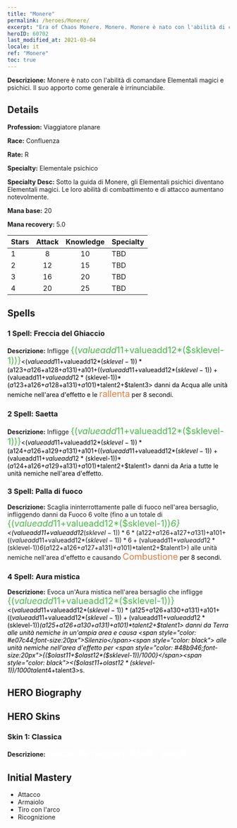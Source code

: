 ```yaml
---
title: "Monere"
permalink: /heroes/Monere/
excerpt: "Era of Chaos Monere. Monere. Monere è nato con l'abilità di comandare Elementali magici e psichici. Il suo apporto come generale è irrinunciabile."
heroID: 60702
last_modified_at: 2021-03-04
locale: it
ref: "Monere"
toc: true
---
```

 **Descrizione:** Monere è nato con l'abilità di comandare Elementali magici e psichici. Il suo apporto come generale è irrinunciabile.
## Details
 **Profession:** Viaggiatore planare

 **Race:** Confluenza

 **Rate:** R

 **Specialty:** Elementale psichico

 **Specialty Desc:** Sotto la guida di Monere, gli Elementali psichici diventano Elementali magici. Le loro abilità di combattimento e di attacco aumentano notevolmente.

 **Mana base:** 20

 **Mana recovery:** 5.0


  | Stars   |     Attack     |    Knowledge   |      Specialty     |
  |---------|:---------------:|:---------------:|--------------------|
  |    1    | 8 | 10 | TBD |
  |    2    | 12 | 15 | TBD |
  |    3    | 16 | 20 | TBD |
  |    4    | 20 | 25 | TBD |

## Spells
### 1 Spell: Freccia del Ghiaccio
 **Descrizione:** Infligge <span style="color: #48b946;font-size:20px">{($valueadd11+$valueadd12*($sklevel-1))}</span><span style="color: black"><($valueadd11+$valueadd12*($sklevel-1))*($a123+$a126+$a128+$a131)+$a101+(($valueadd11+$valueadd12*($sklevel-1))+($valueadd11+$valueadd12*($sklevel-1))*($a123+$a126+$a128+$a131)+$a101)*$talent2+$talent3> danni da Acqua alle unità nemiche nell'area d'effetto e le <span style="color: #e07c44;font-size:20px">rallenta</span><span style="color: black"> per 8 secondi.

### 2 Spell: Saetta
 **Descrizione:** Infligge <span style="color: #48b946;font-size:20px">{($valueadd11+$valueadd12*($sklevel-1))}</span><span style="color: black"><($valueadd11+$valueadd12*($sklevel-1))*($a124+$a126+$a129+$a131)+$a101+(($valueadd11+$valueadd12*($sklevel-1))+($valueadd11+$valueadd12*($sklevel-1))*($a124+$a126+$a129+$a131)+$a101)*$talent2+$talent1> danni da Aria a tutte le unità nemiche nell'area d'effetto.

### 3 Spell: Palla di fuoco
 **Descrizione:** Scaglia ininterrottamente palle di fuoco nell'area bersaglio, infliggendo danni da Fuoco 6 volte (fino a un totale di <span style="color: #48b946;font-size:20px">{($valueadd11+$valueadd12*($sklevel-1))*6}</span><span style="color: black"><($valueadd11+$valueadd12*($sklevel-1))*6*($a122+$a126+$a127+$a131)+$a101+(($valueadd11+$valueadd12*($sklevel-1))*6+($valueadd11+$valueadd12*($sklevel-1))*6*($a122+$a126+$a127+$a131)+$a101)*$talent2+$talent1>) alle unità nemiche nell'area d'effetto e causando <span style="color: #e07c44;font-size:20px">Combustione</span><span style="color: black"> per 8 secondi.

### 4 Spell: Aura mistica
 **Descrizione:** Evoca un'Aura mistica nell'area bersaglio che infligge <span style="color: #48b946;font-size:20px">{($valueadd11+$valueadd12*($sklevel-1))}</span><span style="color: black"><($valueadd11+$valueadd12*($sklevel-1))*($a125+$a126+$a130+$a131)+$a101+(($valueadd11+$valueadd12*($sklevel-1))+($valueadd11+$valueadd12*($sklevel-1))*($a125+$a126+$a130+$a131)+$a101)*$talent2+$talent1> danni da Terra alle unità nemiche in un'ampia area e causa <span style="color: #e07c44;font-size:20px">Silenzio</span><span style="color: black"> alle unità nemiche nell'area d'effetto per <span style="color: #48b946;font-size:20px">{($olast11+$olast12*($sklevel-1))/1000}</span><span style="color: black"><($olast11+$olast12*($sklevel-1))/1000*$talent4+$talent3>s.


## HERO Biography

## HERO Skins
### Skin 1: **Classica**

 **Descrizione:** <span style="color: #ffffff;font-size:20px">Nasco dai pensieri di tutti i viventi. </span>



## Initial Mastery
   - Attacco
   - Armaiolo
   - Tiro con l'arco
   - Ricognizione
